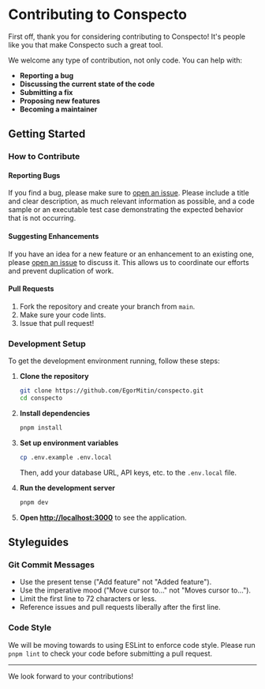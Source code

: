 # Contributing to Conspecto

First off, thank you for considering contributing to Conspecto! It's people like you that make Conspecto such a great tool.

We welcome any type of contribution, not only code. You can help with:
* **Reporting a bug**
* **Discussing the current state of the code**
* **Submitting a fix**
* **Proposing new features**
* **Becoming a maintainer**

## Getting Started

### How to Contribute

#### Reporting Bugs

If you find a bug, please make sure to [open an issue](https://github.com/EgorMitin/conspecto/issues/new). Please include a title and clear description, as much relevant information as possible, and a code sample or an executable test case demonstrating the expected behavior that is not occurring.

#### Suggesting Enhancements

If you have an idea for a new feature or an enhancement to an existing one, please [open an issue](https://github.com/EgorMitin/conspecto/issues/new) to discuss it. This allows us to coordinate our efforts and prevent duplication of work.

#### Pull Requests

1.  Fork the repository and create your branch from `main`.
2.  Make sure your code lints.
3.  Issue that pull request!

### Development Setup

To get the development environment running, follow these steps:

1.  **Clone the repository**
    ```bash
    git clone https://github.com/EgorMitin/conspecto.git
    cd conspecto
    ```

2.  **Install dependencies**
    ```bash
    pnpm install
    ```

3.  **Set up environment variables**
    ```bash
    cp .env.example .env.local
    ```
    Then, add your database URL, API keys, etc. to the `.env.local` file.

4.  **Run the development server**
    ```bash
    pnpm dev
    ```

5.  **Open [http://localhost:3000](http://localhost:3000)** to see the application.

## Styleguides

### Git Commit Messages

*   Use the present tense ("Add feature" not "Added feature").
*   Use the imperative mood ("Move cursor to..." not "Moves cursor to...").
*   Limit the first line to 72 characters or less.
*   Reference issues and pull requests liberally after the first line.

### Code Style

We will be moving towards to using ESLint to enforce code style. Please run `pnpm lint` to check your code before submitting a pull request.

---

We look forward to your contributions!
